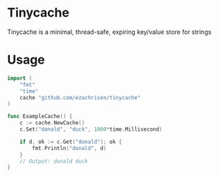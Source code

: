 # Tinycache
Tinycache is a minimal, thread-safe, expiring key/value store for strings

# Usage
``` go 
import (
	"fmt"
	"time"
	cache "github.com/ezachrisen/tinycache"
)

func ExampleCache() {
	c := cache.NewCache()
	c.Set("donald", "duck", 1000*time.Millisecond)

	if d, ok := c.Get("donald"); ok {
		fmt.Println("donald", d)
	}
	// Output: donald duck
}

```